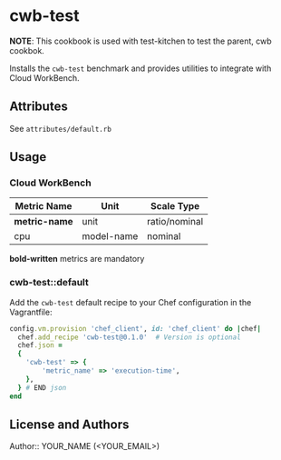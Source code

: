 # cwb-test

**NOTE**: This cookbook is used with test-kitchen to test the parent, cwb cookbok.

Installs the `cwb-test` benchmark and provides utilities to integrate with Cloud WorkBench.

## Attributes

See `attributes/default.rb`

## Usage

### Cloud WorkBench

| Metric Name                  | Unit              | Scale Type    |
| ---------------------------- | ----------------- | ------------- |
| **metric-name**              | unit              | ratio/nominal |
| cpu                          | model-name        | nominal       |

**bold-written** metrics are mandatory

### cwb-test::default

Add the `cwb-test` default recipe to your Chef configuration in the Vagrantfile:

```ruby
config.vm.provision 'chef_client', id: 'chef_client' do |chef|
  chef.add_recipe 'cwb-test@0.1.0'  # Version is optional
  chef.json =
  {
    'cwb-test' => {
        'metric_name' => 'execution-time',
    },
  } # END json
end
```

## License and Authors

Author:: YOUR_NAME (<YOUR_EMAIL>)
